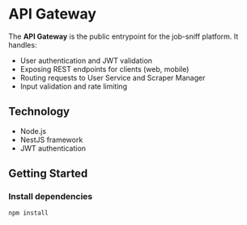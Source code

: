 # API Gateway

The **API Gateway** is the public entrypoint for the job-sniff platform. It handles:

- User authentication and JWT validation  
- Exposing REST endpoints for clients (web, mobile)  
- Routing requests to User Service and Scraper Manager  
- Input validation and rate limiting  

## Technology

- Node.js  
- NestJS framework  
- JWT authentication  

## Getting Started

### Install dependencies

```bash
npm install
